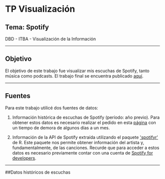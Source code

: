 # TP Visualización
## Tema: Spotify
DBD - ITBA - Visualización de la Información

---

## Objetivo

El objetivo de este trabajo fue visualizar mis escuchas de Spotify, tanto música como podcasts. El trabajo final se encuentra publicado [aquí](https://mpaulabonel.github.io/infovis/tp_spotify.html).

---


## Fuentes
Para este trabajo utilicé dos fuentes de datos: 

1. Información histórica de escuchas de Spotify (período: año previo). Para obtener estos datos es necesario realizar el pedido en esta [página](https://www.spotify.com/us/account/privacy/?_ga=2.184823009.998357364.1629131719-547053533.1604324023) con un tiempo de demora de algunos días a un mes.

2. Información de la API de Spotify extraída utilizando el paquete ['spotifyr'](https://www.rdocumentation.org/packages/spotifyr/versions/2.2.1) de R. Este paquete nos permite obtener información del artista y, fundamentalmente, de las canciones. Recurde que para acceder a estos datos es necesario previamente contar con una cuenta de [Spotify for developers](https://developer.spotify.com).

---

##Datos históricos de escuchas



